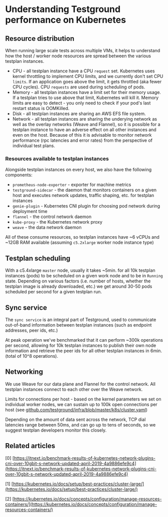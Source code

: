 # Understanding Testground performance on Kubernetes

## Resource distribution

When running large scale tests across multiple VMs, it helps to understand how the host / worker node resources are spread between the various testplan instances.

* CPU - all testplan instance have a CPU `request` set. Kubernetes uses kernel throttling to implement CPU limits, and we currently don't set CPU `limits`. If an application goes above the limit, it gets throttled \(aka fewer CPU cycles\). CPU `requests` are used during scheduling of pods.
* Memory - all testplan instances have a limit set for their memory usage. If a testplan tries to use above that limit, Kubernetes will kill it. Memory limits are easy to detect - you only need to check if your pod's last restart status is OOMKilled.
* Disk - all testplan instances are sharing an AWS EFS file system.
* Network - all testplan instances are sharing the underying network as well as the overlay networks \(Weave and Flannel\), so it is possible for a testplan instance to have an adverse effect on all other instances and even on the host. Because of this it is advisable to monitor network performance \(rpc latencies and error rates\) from the perspective of individual test plans.

### Resources available to testplan instances

Alongside testplan instances on every host, we also have the following components:

* `prometheus-node-exporter` - exporter for machine metrics
* `testground-sidecar` - the daemon that monitors containers on a given host and executes network updates, traffic shaping, etc. for testplan instances
* `genie-plugin` - Kubernetes CNI plugin for choosing pod network during deployment time
* `flannel` - the control network daemon
* `kube-proxy` - the Kubernetes network proxy
* `weave` - the data network daemon

All of these consume resources, so testplan instances have ~6 vCPUs and ~12GB RAM available \(assuming `c5.2xlarge` worker node instance type\)

## Testplan scheduling

With a c5.4xlarge `master` node, usually it takes ~5min. for all 10k testplan instances \(pods\) to be scheduled on a given work node and to be in `Running` state. Depending on various factors \(i.e. number of hosts, whether the testplan image is already downloaded, etc.\) we get around 30-50 pods scheduled per second for a given testplan run.

## Sync service

The `sync service` is an integral part of Testground, used to communicate out-of-band information between testplan instances \(such as endpoint addresses, peer ids, etc.\)

At peak operation we've benchmarked that it can perform ~300k operations per second, allowing for 10k testplan instances to publish their own node information and retrieve the peer ids for all other testplan instances in 6min. \(total of 10^8 operations\).

## Networking

We use Weave for our data plane and Flannel for the control network. All testplan instances connect to each other over the Weave network.

Limits for connections per host - based on the kernel parameters we set on individual worker nodes, we can sustain up to 100k open connections per host \(see [github.com/testground/infra/blob/master/k8s/cluster.yaml](https://github.com/testground/infra/blob/master/k8s/cluster.yaml#L113)\)

Depending on the amount of data sent across the network, TCP dial latencies range between 50ms, and can go up to tens of seconds, so we suggest testplan developers monitor this closely.

## Related articles

\[0\] [https://itnext.io/benchmark-results-of-kubernetes-network-plugins-cni-over-10gbit-s-network-updated-april-2019-4a9886efe9c4](https://itnext.io/benchmark-results-of-kubernetes-network-plugins-cni-over-10gbit-s-network-updated-april-2019-4a9886efe9c4)

\[1\] [https://kubernetes.io/docs/setup/best-practices/cluster-large/](https://kubernetes.io/docs/setup/best-practices/cluster-large/)

\[2\] [https://kubernetes.io/docs/concepts/configuration/manage-resources-containers/](https://kubernetes.io/docs/concepts/configuration/manage-resources-containers/)

